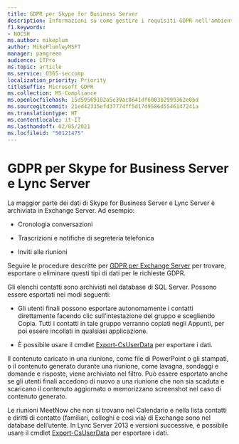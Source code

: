 ```yaml
---
title: GDPR per Skype for Business Server
description: Informazioni su come gestire i requisiti GDPR nell'ambiente Skype for Business Server e Lync Server locale.
f1.keywords:
- NOCSH
ms.author: mikeplum
author: MikePlumleyMSFT
manager: pamgreen
audience: ITPro
ms.topic: article
ms.service: O365-seccomp
localization_priority: Priority
titleSuffix: Microsoft GDPR
ms.collection: MS-Compliance
ms.openlocfilehash: 15d59569102a5e39ac8641df6003b2999362e0bd
ms.sourcegitcommit: 21ed42335efd37774ff5d17d9586d5546147241a
ms.translationtype: HT
ms.contentlocale: it-IT
ms.lasthandoff: 02/05/2021
ms.locfileid: "50121475"
---
```

# <a name="gdpr-for-skype-for-business-server-and-lync-server"></a>GDPR per Skype for Business Server e Lync Server

La maggior parte dei dati di Skype for Business Server e Lync Server è archiviata in Exchange Server. Ad esempio:

-   Cronologia conversazioni

-   Trascrizioni e notifiche di segreteria telefonica

-   Inviti alle riunioni

Seguire le procedure descritte per [GDPR per Exchange Server](gdpr-for-exchange-server.md) per trovare, esportare o eliminare questi tipi di dati per le richieste GDPR.

Gli elenchi contatti sono archiviati nel database di SQL Server. Possono essere esportati nei modi seguenti:

-   Gli utenti finali possono esportare autonomamente i contatti direttamente facendo clic sull’intestazione del gruppo e scegliendo Copia. Tutti i contatti in tale gruppo verranno copiati negli Appunti, per poi essere incollati in qualsiasi applicazione.

-   È possibile usare il cmdlet [Export-CsUserData](/powershell/module/skype/export-csuserdata) per esportare i dati.

Il contenuto caricato in una riunione, come file di PowerPoint o gli stampati, o il contenuto generato durante una riunione, come lavagna, sondaggi e domande e risposte, viene archiviato nel filtro. Può essere esportato anche se gli utenti finali accedono di nuovo a una riunione che non sia scaduta e scaricano il contenuto aggiornato o memorizzano screenshot nel caso di contenuto generato.

Le riunioni MeetNow che non si trovano nel Calendario e nella lista contatti e diritti di contatto (familiari, colleghi e così via) di Exchange sono nel database dell’utente. In Lync Server 2013 e versioni successive, è possibile usare il cmdlet [Export-CsUserData](/powershell/module/skype/export-csuserdata) per esportare i dati.
